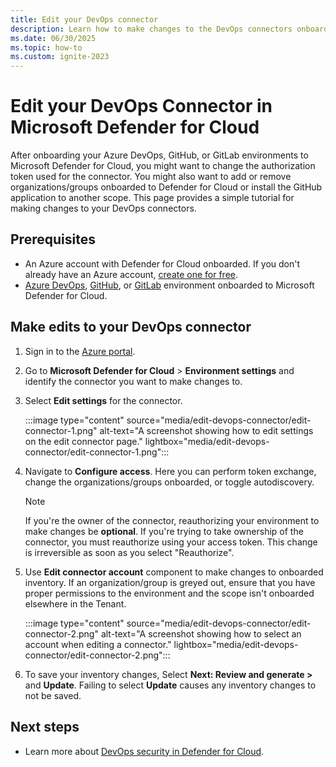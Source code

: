 ```yaml
---
title: Edit your DevOps connector
description: Learn how to make changes to the DevOps connectors onboarded to Defender for Cloud.
ms.date: 06/30/2025
ms.topic: how-to
ms.custom: ignite-2023
---
```


# Edit your DevOps Connector in Microsoft Defender for Cloud

After onboarding your Azure DevOps, GitHub, or GitLab environments to Microsoft Defender for Cloud, you might want to change the authorization token used for the connector. You might also want to add or remove organizations/groups onboarded to Defender for Cloud or install the GitHub application to another scope. This page provides a simple tutorial for making changes to your DevOps connectors.

## Prerequisites

- An Azure account with Defender for Cloud onboarded. If you don't already have an Azure account, [create one for free](https://azure.microsoft.com/free/?WT.mc_id=A261C142F).
- [Azure DevOps](quickstart-onboard-devops.md), [GitHub](quickstart-onboard-github.md), or [GitLab](quickstart-onboard-gitlab.md) environment onboarded to Microsoft Defender for Cloud.

## Make edits to your DevOps connector

1. Sign in to the [Azure portal](https://portal.azure.com/).

1. Go to **Microsoft Defender for Cloud** > **Environment settings** and identify the connector you want to make changes to.

1. Select **Edit settings** for the connector.

    :::image type="content" source="media/edit-devops-connector/edit-connector-1.png" alt-text="A screenshot showing how to edit settings on the edit connector page." lightbox="media/edit-devops-connector/edit-connector-1.png":::

1. Navigate to **Configure access**. Here you can perform token exchange, change the organizations/groups onboarded, or toggle autodiscovery.

    > [!NOTE]
    > If you're the owner of the connector, reauthorizing your environment to make changes be **optional**.
    > If you're trying to take ownership of the connector, you must reauthorize using your access token. This change is irreversible as soon as you select "Reauthorize".

1. Use **Edit connector account** component to make changes to onboarded inventory. If an organization/group is greyed out, ensure that you have proper permissions to the environment and the scope isn't onboarded elsewhere in the Tenant.

    :::image type="content" source="media/edit-devops-connector/edit-connector-2.png" alt-text="A screenshot showing how to select an account when editing a connector." lightbox="media/edit-devops-connector/edit-connector-2.png":::

1. To save your inventory changes, Select **Next: Review and generate >** and **Update**. Failing to select **Update** causes any inventory changes to not be saved.

## Next steps

- Learn more about [DevOps security in Defender for Cloud](defender-for-devops-introduction.md).
